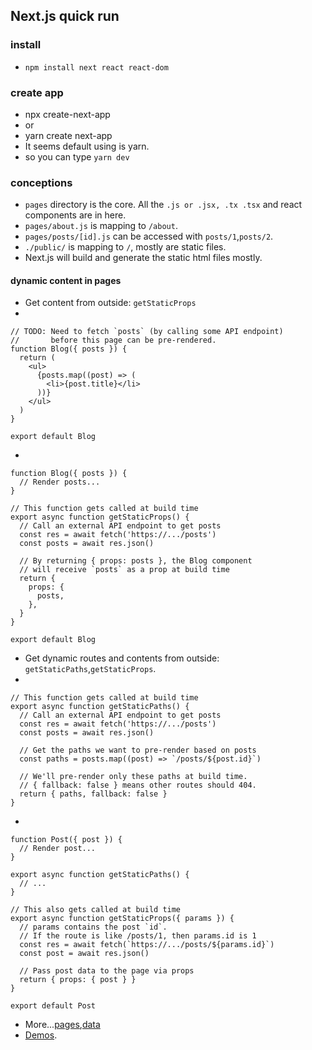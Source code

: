 ## Next.js quick run

### install
+ `npm install next react react-dom`

### create app
+ npx create-next-app
+ or
+ yarn create next-app
+ It seems default using is yarn.
+ so you can type `yarn dev`

### conceptions
+ `pages` directory is the core. All the `.js or .jsx, .tx .tsx` and react components are in here.
+ `pages/about.js` is mapping to `/about`.
+ `pages/posts/[id].js` can be accessed with `posts/1`,`posts/2`.
+ `./public/` is mapping to `/`, mostly are static files.
+ Next.js will build and generate the static html files mostly.
#### dynamic content in pages
+ Get content from outside: `getStaticProps`
+ 
```
// TODO: Need to fetch `posts` (by calling some API endpoint)
//       before this page can be pre-rendered.
function Blog({ posts }) {
  return (
    <ul>
      {posts.map((post) => (
        <li>{post.title}</li>
      ))}
    </ul>
  )
}

export default Blog
```
+ 
```
function Blog({ posts }) {
  // Render posts...
}

// This function gets called at build time
export async function getStaticProps() {
  // Call an external API endpoint to get posts
  const res = await fetch('https://.../posts')
  const posts = await res.json()

  // By returning { props: posts }, the Blog component
  // will receive `posts` as a prop at build time
  return {
    props: {
      posts,
    },
  }
}

export default Blog
```

+ Get dynamic routes and contents from outside: `getStaticPaths`,`getStaticProps`.
+ 
```
// This function gets called at build time
export async function getStaticPaths() {
  // Call an external API endpoint to get posts
  const res = await fetch('https://.../posts')
  const posts = await res.json()

  // Get the paths we want to pre-render based on posts
  const paths = posts.map((post) => `/posts/${post.id}`)

  // We'll pre-render only these paths at build time.
  // { fallback: false } means other routes should 404.
  return { paths, fallback: false }
}
```
+ 
```
function Post({ post }) {
  // Render post...
}

export async function getStaticPaths() {
  // ...
}

// This also gets called at build time
export async function getStaticProps({ params }) {
  // params contains the post `id`.
  // If the route is like /posts/1, then params.id is 1
  const res = await fetch(`https://.../posts/${params.id}`)
  const post = await res.json()

  // Pass post data to the page via props
  return { props: { post } }
}

export default Post
```
+ More...[pages](https://nextjs-cn.com/docs/basic-features/pages),[data](https://nextjs-cn.com/docs/basic-features/data-fetching#fetching-data-on-the-client-side)
+ [Demos](https://github.com/vercel/next-learn/tree/master/basics).